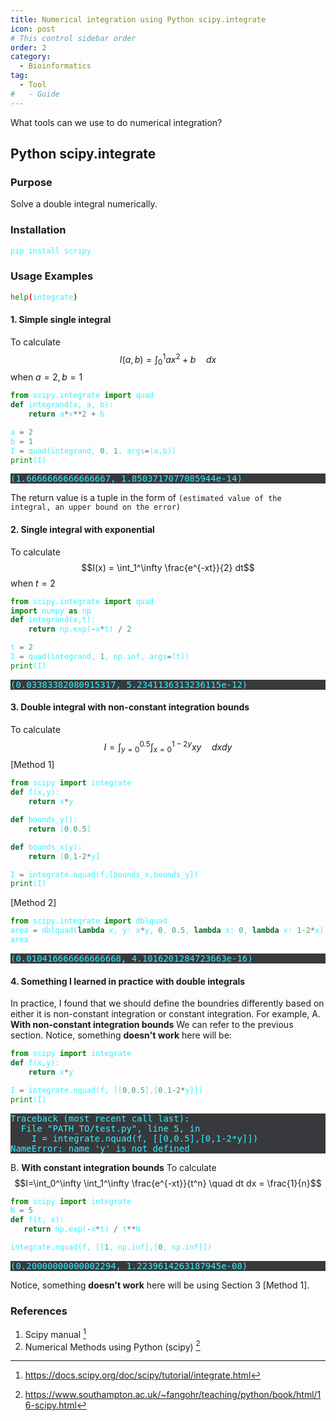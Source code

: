 ```yaml
---
title: Numerical integration using Python scipy.integrate
icon: post
# This control sidebar order
order: 2
category:
  - Bioinformatics
tag:
  - Tool
#   - Guide
---
```


What tools can we use to do numerical integration?

## Python scipy.integrate
### Purpose
Solve a double integral numerically.
### Installation
```sh
pip install scripy
```
### Usage Examples
```sh
help(integrate)
```
#### 1. Simple single integral
To calculate $$I(a,b) = \int_0^1 a x^2 + b \quad dx$$
when $a=2, b=1$
```py
from scipy.integrate import quad
def integrand(x, a, b):
    return a*x**2 + b

a = 2
b = 1
I = quad(integrand, 0, 1, args=(a,b))
print(I)
```
<pre>
(1.6666666666666667, 1.8503717077085944e-14)
</pre>

The return value is a tuple in the form of `(estimated value of the integral, an upper bound on the error)`

#### 2. Single integral with exponential
To calculate $$I(x) = \int_1^\infty \frac{e^{-xt}}{2} dt$$
when $t=2$
```py
from scipy.integrate import quad
import numpy as np
def integrand(x,t):
    return np.exp(-x*t) / 2

t = 2
I = quad(integrand, 1, np.inf, args=(t))
print(I)
```
<pre>
(0.03383382080915317, 5.2341136313236115e-12)
</pre>

#### 3. Double integral with non-constant integration bounds
To calculate 
$$I=\int_{y=0}^{0.5} \int_{x=0}^{1-2y} xy \quad dx dy $$
[Method 1]
```py
from scipy import integrate
def f(x,y):
    return x*y

def bounds_y():
    return [0,0.5]

def bounds_x(y):
    return [0,1-2*y]

I = integrate.nquad(f,[bounds_x,bounds_y])
print(I)
```
[Method 2]
```py
from scipy.integrate import dblquad
area = dblquad(lambda x, y: x*y, 0, 0.5, lambda x: 0, lambda x: 1-2*x)
area
```
<pre>
(0.010416666666666668, 4.1016201284723663e-16)
</pre>

#### 4. Something I learned in practice with double integrals
In practice, I found that we should define the boundries differently based on either it is non-constant integration or constant integration.
For example,
A. **With non-constant integration bounds**
We can refer to the previous section. Notice, something **doesn't work** here will be:
```py
from scipy import integrate
def f(x,y):
    return x*y

I = integrate.nquad(f, [[0,0.5],[0,1-2*y]])
print(I)
```
<pre>
Traceback (most recent call last):
  File "PATH_TO/test.py", line 5, in <module>
    I = integrate.nquad(f, [[0,0.5],[0,1-2*y]])
NameError: name 'y' is not defined
</pre>
B. **With constant integration bounds**
To calculate $$I=\int_0^\infty \int_1^\infty \frac{e^{-xt}}{t^n} \quad dt dx = \frac{1}{n}$$
```py
from scipy import integrate
N = 5
def f(t, x):
   return np.exp(-x*t) / t**N

integrate.nquad(f, [[1, np.inf],[0, np.inf]])
```
<pre>
(0.20000000000002294, 1.2239614263187945e-08)
</pre>
Notice, something **doesn't work** here will be using Section 3 [Method 1].
### References
1. Scipy manual [^manual]
2. Numerical Methods using Python (scipy) [^fangohr]

[^manual]:https://docs.scipy.org/doc/scipy/tutorial/integrate.html
[^fangohr]:https://www.southampton.ac.uk/~fangohr/teaching/python/book/html/16-scipy.html

<style>
pre {
  background-color:#38393d;
  /* color: #FF33F3; */
  color: #33F3FF;
}
</style>